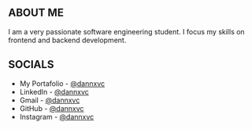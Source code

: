 ## ABOUT ME
I am a very passionate software engineering student. I focus my skills on frontend and backend development.

## SOCIALS
- My Portafolio - [@dannxvc](https://danna.pages.dev/)
- LinkedIn - [@dannxvc](http://www.linkedin.com/in/dannxvc/)
- Gmail - [@dannxvc](dannavila.1809@gmail.com)
- GitHub - [@dannxvc](https://github.com/dannxvc)
- Instagram - [@dannxvc](https://www.instagram.com/dannxvc/?igshid=YmMyMTA2M2Y=)
